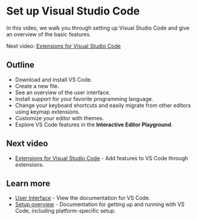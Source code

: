 Set up Visual Studio Code
=========================

In this video, we walk you through setting up Visual Studio Code and give an overview of the basic features.

Next video: [Extensions for Visual Studio Code](/learn/get-started/extensions.md)

Outline
-------

-   Download and install VS Code.
-   Create a new file.
-   See an overview of the user interface.
-   Install support for your favorite programming language.
-   Change your keyboard shortcuts and easily migrate from other editors using keymap extensions.
-   Customize your editor with themes.
-   Explore VS Code features in the **Interactive Editor Playground**.

Next video
----------

-   [Extensions for Visual Studio Code](/learn/get-started/extensions.md) - Add features to VS Code through extensions.

Learn more
----------

-   [User Interface](/docs/getstarted/userinterface.md) - View the documentation for VS Code.
-   [Setup overview](/docs/setup/setup-overview.md) - Documentation for getting up and running with VS Code, including platform-specific setup.
